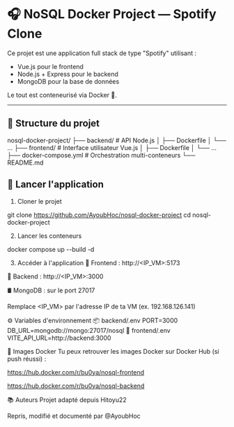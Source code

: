 # 🎧 NoSQL Docker Project — Spotify Clone

Ce projet est une application full stack de type "Spotify" utilisant :
- Vue.js pour le frontend
- Node.js + Express pour le backend
- MongoDB pour la base de données

Le tout est conteneurisé via Docker 🐳.

---

## 📁 Structure du projet
nosql-docker-project/
├── backend/ # API Node.js
│ ├── Dockerfile
│ └── ...
├── frontend/ # Interface utilisateur Vue.js
│ ├── Dockerfile
│ └── ...
├── docker-compose.yml # Orchestration multi-conteneurs
└── README.md

## 🚀 Lancer l'application

1. Cloner le projet

git clone https://github.com/AyoubHoc/nosql-docker-project
cd nosql-docker-project

2. Lancer les conteneurs

docker compose up --build -d

3. Accéder à l'application
🎨 Frontend : http://<IP_VM>:5173

🧠 Backend : http://<IP_VM>:3000

🛢️ MongoDB : sur le port 27017

Remplace <IP_VM> par l'adresse IP de ta VM (ex. 192.168.126.141)

⚙️ Variables d'environnement
📦 backend/.env
PORT=3000
DB_URL=mongodb://mongo:27017/nosql
🎨 frontend/.env
VITE_API_URL=http://backend:3000

🐳 Images Docker
Tu peux retrouver les images Docker sur Docker Hub (si push réussi) :

https://hub.docker.com/r/bu0ya/nosql-frontend

https://hub.docker.com/r/bu0ya/nosql-backend

📚 Auteurs
Projet adapté depuis Hitoyu22

Repris, modifié et documenté par @AyoubHoc
